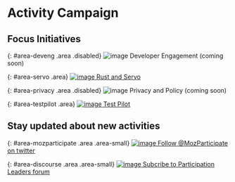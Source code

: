 # Activity Campaign

## Focus Initiatives

{: #area-deveng .area .disabled}
![image](/activate.mozilla.community/asserts/img/development.png)
Developer Engagement (coming soon)

{: #area-servo .area}
[![image](/activate.mozilla.community/asserts/img/servo.png)
Rust and Servo](area/servo)

{: #area-privacy .area .disabled}
![image](/activate.mozilla.community/asserts/img/privacy.png)
Privacy and Policy (coming soon)

{: #area-testpilot .area}
[![image](/activate.mozilla.community/asserts/img/test-pilot.png)
Test Pilot](area/test-pilot)

## Stay updated about new activities

{: #area-mozparticipate .area .area-small}
[![image](/activate.mozilla.community/asserts/img/participation.png)
Follow @MozParticipate on twitter](https://twitter.com/intent/follow/?screen_name=MozParticipate)

{: #area-discourse .area .area-small}
[![image](/activate.mozilla.community/asserts/img/discourse.png)
Subcribe to Participation Leaders forum](https://discourse.mozilla-community.org/c/participation-leaders)
